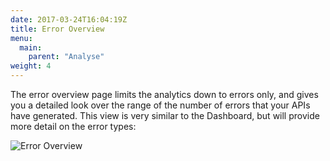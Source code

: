 ```yaml
---
date: 2017-03-24T16:04:19Z
title: Error Overview
menu:
  main:
    parent: "Analyse"
weight: 4 
---
```


The error overview page limits the analytics down to errors only, and gives you a detailed look over the range of the number of errors that your APIs have generated. This view is very similar to the Dashboard, but will provide more detail on the error types:

![Error Overview][1]

[1]: /docs/img/dashboard/usage-data/errorOverview.png